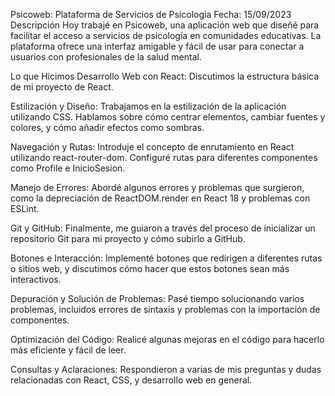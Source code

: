 Psicoweb: Plataforma de Servicios de Psicología
Fecha: 15/09/2023
Descripción
Hoy trabajé en Psicoweb, una aplicación web que diseñé para facilitar el acceso a servicios de psicología en comunidades educativas. La plataforma ofrece una interfaz amigable y fácil de usar para conectar a usuarios con profesionales de la salud mental.

Lo que Hicimos
Desarrollo Web con React: Discutimos la estructura básica de mi proyecto de React.

Estilización y Diseño: Trabajamos en la estilización de la aplicación utilizando CSS. Hablamos sobre cómo centrar elementos, cambiar fuentes y colores, y cómo añadir efectos como sombras.

Navegación y Rutas: Introduje el concepto de enrutamiento en React utilizando react-router-dom. Configuré rutas para diferentes componentes como Profile e InicioSesion.

Manejo de Errores: Abordé algunos errores y problemas que surgieron, como la depreciación de ReactDOM.render en React 18 y problemas con ESLint.

Git y GitHub: Finalmente, me guiaron a través del proceso de inicializar un repositorio Git para mi proyecto y cómo subirlo a GitHub.

Botones e Interacción: Implementé botones que redirigen a diferentes rutas o sitios web, y discutimos cómo hacer que estos botones sean más interactivos.

Depuración y Solución de Problemas: Pasé tiempo solucionando varios problemas, incluidos errores de sintaxis y problemas con la importación de componentes.

Optimización del Código: Realicé algunas mejoras en el código para hacerlo más eficiente y fácil de leer.

Consultas y Aclaraciones: Respondieron a varias de mis preguntas y dudas relacionadas con React, CSS, y desarrollo web en general.
